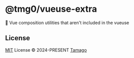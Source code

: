 # @tmg0/vueuse-extra

👻 Vue composition utilities that aren't included in the vueuse

## License

[MIT](./LICENSE) License © 2024-PRESENT [Tamago](https://github.com/tmg0)
